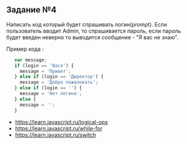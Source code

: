 ## Задание №4

Написать код который будет спрашивать логин(prompt).
Если пользователь вводит Admin, то спрашивается пароль, если пароль будет введен неверно то выводится сообщение - "Я вас не знаю".

Пример кода :

```js
   var message;
   if (login == 'Вася') {
     message = 'Привет';
   } else if (login == 'Директор') {
     message = 'Добро пожаловать';
   } else if (login == '') {
     message = 'Нет логина';
   } else {
     message = '';
   }
   ```
 - https://learn.javascript.ru/logical-ops
 - https://learn.javascript.ru/while-for
 - https://learn.javascript.ru/switch
